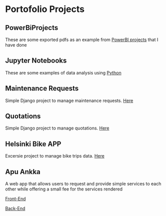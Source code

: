 # Portofolio Projects

## PowerBiProjects

These are some exported pdfs as an example from [PowerBI projects](/PowerBIProjects) that I have done

## Jupyter Notebooks

These are some examples of data analysis using [Python](/jupyter-notebooks)


## Maintenance Requests

Simple Django project to manage maintenance requests. [Here](https://github.com/ahmedeleven/maintenancerequests)


## Quotations

Simple Django project to manage quotations. [Here](https://github.com/ahmedeleven/schoolsquotations)



## Helsinki Bike APP

Excersie project to manage bike trips data. [Here](https://github.com/ahmedeleven/bikeapp)


## Apu Ankka

A web app that allows users to request and provide simple services to each other while offering a small fee for the services rendered

 [Front-End](https://github.com/ahmedeleven/apuankka-frontend)

 [Back-End](https://github.com/ahmedeleven/apuankka-backend)


